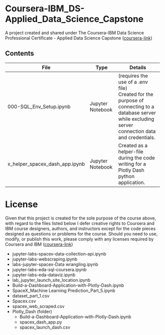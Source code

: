 # Coursera-IBM_DS-Applied_Data_Science_Capstone
A project created and shared under The Coursera-IBM Data Science Professional Certificate - Applied Data Science Capstone ([coursera-link](https://www.coursera.org/professional-certificates/ibm-data-science))

## Contents
File | Type | Details
--- | --- | ---
000-SQL_Env_Setup.ipynb | Jupyter Notebook | (requires the use of a .env file) <br> Created for the purpose of connecting to a database server while excluding server connection data and credentials.
x_helper_spacex_dash_app.ipynb | Jupyter Notebook | Created as a helper-file during the code writing for a Plotly Dash python application.

# License
Given that this project is created for the sole purpose of the course above, with regard to the files listed below I defer creative rights to Coursera and IBM course designers, authors, and instructors except for the code pieces designed as questions or problems for the course. Should you need to use, modify, or publish this work, please comply with any licenses required by Coursera and IBM ([coursera-link](https://www.coursera.org/professional-certificates/ibm-data-science))
* jupyter-labs-spacex-data-collection-api.ipynb
* jupyter-labs-webscraping.ipynb
* labs-jupyter-spacex-Data wrangling.ipynb
* jupyter-labs-eda-sql-coursera.ipynb
* jupyter-labs-eda-dataviz.ipynb
* lab_jupyter_launch_site_location.ipynb
* Build-a-Dashboard-Application-with-Plotly-Dash.ipynb
* SpaceX_Machine Learning Prediction_Part_5.ipynb
* dataset_part_1.csv
* Spacex.csv
* spacex_web_scraped.csv
* Plotly_Dash (folder)
  * Build-a-Dashboard-Application-with-Plotly-Dash.ipynb
  * spacex_dash_app.py
  * spacex_launch_dash.csv
  
